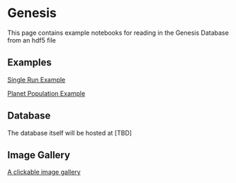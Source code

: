# Genesis

This page contains example notebooks for reading in the Genesis Database from an hdf5 file

## Examples

[Single Run Example](SingleRun.ipynb)


[Planet Population Example](Population.ipynb)

## Database

The database itself will be hosted at [TBD]

## Image Gallery

[A clickable image gallery](http://geosci.uchicago.edu/~fciesla/GD/Genesis%20Database.html)